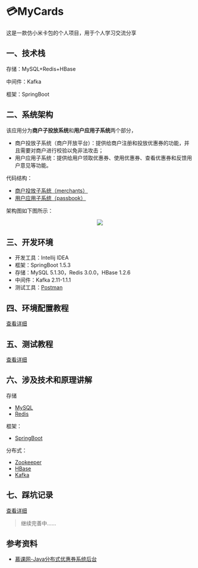 # :credit_card:MyCards

这是一款仿小米卡包的个人项目，用于个人学习交流分享

## 一、技术栈

存储：MySQL+Redis+HBase

中间件：Kafka

框架：SpringBoot

## 二、系统架构

该应用分为**商户子投放系统**和**用户应用子系统**两个部分，

- 商户投放子系统（商户开放平台）：提供给商户注册和投放优惠券的功能，并且需要对商户进行校验以免非法攻击；
- 用户应用子系统：提供给用户领取优惠券、使用优惠券、查看优惠券和反馈用户意见等功能。

代码结构：

- [商户投放子系统（merchants）](https://github.com/IvanLu1024/MyCards/blob/master/merchants/)
- [用户应用子系统（passbook）](https://github.com/IvanLu1024/MyCards/blob/master/passbook/)

架构图如下图所示：

<div align="center">
    <img src="https://ws1.sinaimg.cn/mw690/b7cbe24fgy1g322bq7kpgj20sj0lrmyx.jpg"/>
</div>

## 三、开发环境

- 开发工具：Intellij IDEA
- 框架：SpringBoot 1.5.3
- 存储：MySQL 5.1.30，Redis 3.0.0，HBase 1.2.6
- 中间件：Kafka 2.11-1.1.1
- 测试工具：[Postman](<https://www.getpostman.com/>)

## 四、环境配置教程

[查看详细](https://github.com/IvanLu1024/MyCards/blob/master/notes/环境配置.md)

## 五、测试教程

[查看详细]()

## 六、涉及技术和原理讲解

存储

- [MySQL]()
- [Redis]()

框架：

- [SpringBoot]()

分布式：

- [Zookeeper](https://github.com/IvanLu1024/MyCards/blob/master/notes/zookeeper.md)
- [HBase](https://github.com/IvanLu1024/MyCards/blob/master/notes/HBase.md)
- [Kafka]()

## 七、踩坑记录

[查看详细](https://github.com/IvanLu1024/MyCards/blob/master/notes/踩坑记录.md)

> 继续完善中……

## 参考资料

- [慕课网-Java分布式优惠券系统后台](<https://coding.imooc.com/class/254.html>)